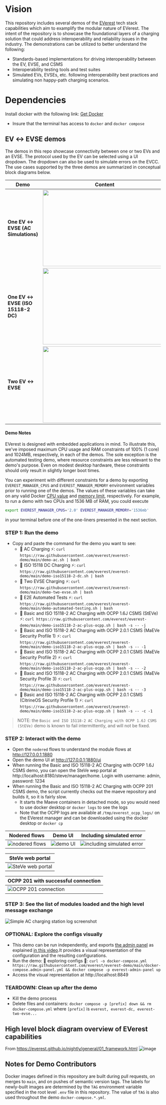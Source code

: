 # Vision

This repository includes several demos of the [EVerest](https://lfenergy.org/projects/everest/) tech stack capabilities which aim to examplify the modular nature of EVerest. The intent of the repository is to showcase the foundational layers of a charging solution that could address interoperability and reliability issues in the industry. The demonstrations can be utilized to better understand the following: 

- Standards-based implementations for driving interoperability between the EV, EVSE, and CSMS
- Interoperability testing tools and test suites
- Simulated EVs, EVSEs, etc. following interoperability best practices and simulating non happy-path charginig scenarios.

# Dependencies

Install docker with the following link: [Get Docker](https://docs.docker.com/get-docker/)
   
- Insure that the terminal has access to `docker` and `docker compose`
 
## EV ↔ EVSE demos

The demos in this repo showcase connectivity between one or two EVs and an EVSE.
The protocol used by the EV can be selected using a UI dropdown. The dropdown can also be used to simulate errors on the EVCC.
The use cases supported by the three demos are summarized in conceptual block diagrams below.

| Demo | Content |
| ---- |:-------:|
| **One EV ↔ EVSE (AC Simulations)** | <img src="img/one_ev_one_evse.png" width="400" height="246"> |
| **One EV ↔ EVSE (ISO 15118-2 DC)** | <img src="img/one_ev_one_evse_iso15118-2_dc.png" width="400" height="246"> |
| **Two EV ↔ EVSE** | <img src="img/two_ev_one_evse.png" width="400" height="246"> |

#### Demo Notes
EVerest is designed with embedded applications in mind. To illustrate this, we've imposed maximum CPU usage and RAM constraints of 100% (1 core) and 1024MB, respectively, in each of the demos. The sole exception is the automated testing demo, where resource constraints are less relevant to the demo's purpose. Even on modest desktop hardware, these constraints should only result in slightly longer boot times.

You can experiment with different constraints for a demo by exporting `EVEREST_MANAGER_CPUS` and `EVEREST_MANAGER_MEMORY` environment variables prior to running one of the demos. The values of these variables can take on any valid Docker [CPU value](https://docs.docker.com/config/containers/resource_constraints/#configure-the-default-cfs-scheduler) and [memory limit](https://docs.docker.com/config/containers/resource_constraints/#limit-a-containers-access-to-memory), respectively. For example, to run a demo with two CPUs and 1536 MB of RAM, you could execute

```bash
export EVEREST_MANAGER_CPUS='2.0' EVEREST_MANAGER_MEMORY='1536mb'
```

in your terminal before one of the one-liners presented in the next section.


### STEP 1: Run the demo
- Copy and paste the command for the demo you want to see:
    - 🚨 AC Charging ⚡: `curl https://raw.githubusercontent.com/everest/everest-demo/main/demo-ac.sh | bash`
    - 🚨 ISO 15118 DC Charging ⚡: `curl https://raw.githubusercontent.com/everest/everest-demo/main/demo-iso15118-2-dc.sh | bash`
    - 🚨 Two EVSE Charging ⚡: `curl https://raw.githubusercontent.com/everest/everest-demo/main/demo-two-evse.sh | bash`
    - 🚨 E2E Automated Tests ⚡: `curl https://raw.githubusercontent.com/everest/everest-demo/main/demo-automated-testing.sh | bash`
    - 🚨 Basic and ISO 15118-2 AC Charging with OCPP 1.6J CSMS (StEVe) ⚡: `curl https://raw.githubusercontent.com/everest/everest-demo/main/demo-iso15118-2-ac-plus-ocpp.sh | bash -s -- -j`
    - 🚨 Basic and ISO 15118-2 AC Charging with OCPP 2.0.1 CSMS (MaEVe Security Profile 1) ⚡: `curl https://raw.githubusercontent.com/everest/everest-demo/main/demo-iso15118-2-ac-plus-ocpp.sh | bash -s -- -1` 
    - 🚨 Basic and ISO 15118-2 AC Charging with OCPP 2.0.1 CSMS (MaEVe Security Profile 2) ⚡: `curl https://raw.githubusercontent.com/everest/everest-demo/main/demo-iso15118-2-ac-plus-ocpp.sh | bash -s -- -2`
    - 🚨 Basic and ISO 15118-2 AC Charging with OCPP 2.0.1 CSMS (MaEVe Security Profile 3) ⚡: `curl https://raw.githubusercontent.com/everest/everest-demo/main/demo-iso15118-2-ac-plus-ocpp.sh | bash -s -- -3`
    - 🚨 Basic and ISO 15118-2 AC Charging with OCPP 2.0.1 CSMS (CitrineOS Security Profile 1) ⚡: `curl https://raw.githubusercontent.com/everest/everest-demo/main/demo-iso15118-2-ac-plus-ocpp.sh | bash -s -- -c -1`

> NOTE: the `Basic and ISO 15118-2 AC Charging with OCPP 1.6J CSMS (StEVe)` demo is known to fail intermittently, and will not be fixed.

### STEP 2: Interact with the demo
- Open the `nodered` flows to understand the module flows at http://127.0.0.1:1880
- Open the demo UI at http://127.0.0.1:1880/ui
- When running the Basic and ISO 15118-2 AC Charging with OCPP 1.6J CSMS demo, you can open the SteVe wep portal at http://localhost:8180/steve/manager/home. Login with username: admin, password: 1234
- When running the Basic and ISO 15118-2 AC Charging with OCPP 201 CSMS demo, the script currently checks out the maeve repository and builds it, so it is fairly slow.
  - It starts the Maeve containers in detached mode, so you would need to use docker desktop or `docker logs` to see the logs
  - Note that the OCPP logs are available at `/tmp/everest_ocpp_logs/` on the EVerest manager and can be downloaded using the docker desktop or `docker cp`

| Nodered flows | Demo UI | Including simulated error |
 |-------|--------|------|
 | ![nodered flows](img/node-red-example.png) | ![demo UI](img/charging-ui.png) | ![including simulated error](img/including-simulated-error.png) |

 | SteVe web portal |
 |-------|
 | ![SteVe web portal](img/steve-web-portal.png) |

 | OCPP 201 with successful connection |
 |-------|
 | ![OCPP 201 connection](img/ocpp201-connection.png) |
 

### STEP 3: See the list of modules loaded and the high level message exchange
![Simple AC charging station log screenshot](img/simple_ac_charging_station.png)

### OPTIONAL: Explore the configs visually
- This demo can be run independently, and exports [the admin panel](https://everest.github.io/nightly/general/03_quick_start_guide.html#admin-panel-and-simulations) as explained [in this video](https://youtu.be/OJ6kjHRPkyY?t=904).It provides a visual representation of the configuration and the resulting configurations.
- Run the demo: 💄 exploring configs 🔧: `curl -o docker-compose.yml https://raw.githubusercontent.com/everest/everest-demo/main/docker-compose.admin-panel.yml && docker compose -p everest-admin-panel up`
- Access the visual representation at http://localhost:8849

### TEARDOWN: Clean up after the demo
- Kill the demo process
- Delete files and containers: `docker compose -p [prefix] down && rm docker-compose.yml`
where `[prefix]` is `everest, everest-dc, everest-two-evse...`

## High level block diagram overview of EVerest capabilities
From https://everest.github.io/nightly/general/01_framework.html
![image](https://everest.github.io/nightly/_images/quick-start-high-level-1.png)

## Notes for Demo Contributors
Docker images defined in this repository are built during pull requests, on merges to `main`, and on pushes of semantic version tags. The labels for newly-built images are determined by the `TAG` environment variable specified in the root level `.env` file in this repository. The value of `TAG` is also used throughout the demo `docker-compose.*.yml`.
